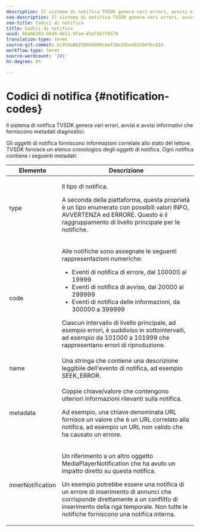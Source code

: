 ```yaml
---
description: Il sistema di notifica TVSDK genera vari errori, avvisi e avvisi informativi che forniscono metadati diagnostici.
seo-description: Il sistema di notifica TVSDK genera vari errori, avvisi e avvisi informativi che forniscono metadati diagnostici.
seo-title: Codici di notifica
title: Codici di notifica
uuid: 6babb203-b6d4-4b11-9fae-41e7db7fd570
translation-type: tm+mt
source-git-commit: bc35da8b258056809ceaf18e33bed631047bc81b
workflow-type: tm+mt
source-wordcount: '241'
ht-degree: 0%

---
```



# Codici di notifica {#notification-codes}

Il sistema di notifica TVSDK genera vari errori, avvisi e avvisi informativi che forniscono metadati diagnostici.

Gli oggetti di notifica forniscono informazioni correlate allo stato del lettore. TVSDK fornisce un elenco cronologico degli oggetti di notifica. Ogni notifica contiene i seguenti metadati:

<table frame="all" colsep="1" rowsep="1" id="table_1A32EFFE1834438D8261886EC9D7250D"> 
 <thead> 
  <tr rowsep="1"> 
   <th colname="1" class="entry"><b> Elemento</b></th> 
   <th colname="2" class="entry"><b> Descrizione</b></th> 
  </tr> 
 </thead>
 <tbody> 
  <tr rowsep="1"> 
   <td colname="1"><span class="codeph"> type</span> </td> 
   <td colname="2"> <p>Il tipo di notifica. </p> <p>A seconda della piattaforma, questa proprietà è un tipo enumerato con possibili valori INFO, AVVERTENZA ed ERRORE. Questo è il raggruppamento di livello principale per le notifiche. </p> </td> 
  </tr> 
  <tr rowsep="1"> 
   <td colname="1"> <span class="codeph"> code</span> </td> 
   <td colname="2"> <p>Alle notifiche sono assegnate le seguenti rappresentazioni numeriche: 
     <ul id="ul_A86BF89D6B3B410E81FAD718D3C4A9F0"> 
      <li id="li_8180972D704C40098723734DD4B45643">Eventi di notifica di errore, dal 100000 al 19999 </li> 
      <li id="li_0EC29EA5F0034E5EBFEF8E68A6498D39">Eventi di notifica di avviso, dal 20000 al 299999 </li> 
      <li id="li_189A53D3D7EF4960A521AB04D00DCF70">Eventi di notifica delle informazioni, da 300000 a 399999 </li> 
     </ul> </p> <p>Ciascun intervallo di livello principale, ad esempio errori, è suddiviso in sottointervalli, ad esempio da 101000 a 101999 che rappresentano errori di riproduzione. </p> </td> 
  </tr> 
  <tr rowsep="1"> 
   <td colname="1"><span class="codeph"> name</span> </td> 
   <td colname="2">Una stringa che contiene una descrizione leggibile dell'evento di notifica, ad esempio <span class="codeph"> SEEK_ERROR</span>. </td> 
  </tr> 
  <tr rowsep="1"> 
   <td colname="1"><span class="codeph"> metadata</span> </td> 
   <td colname="2"> <p>Coppie chiave/valore che contengono ulteriori informazioni rilevanti sulla notifica. </p> <p>Ad esempio, una chiave denominata <span class="codeph"> URL</span> fornisce un valore che è un URL correlato alla notifica, ad esempio un URL non valido che ha causato un errore. </p> </td> 
  </tr> 
  <tr rowsep="0"> 
   <td colname="1"><span class="codeph"> innerNotification</span> </td> 
   <td colname="2"> <p>Un riferimento a un altro oggetto <span class="codeph"> MediaPlayerNotification</span> che ha avuto un impatto diretto su questa notifica. </p> <p>Un esempio potrebbe essere una notifica di un errore di inserimento di annunci che corrisponde direttamente a un conflitto di inserimento della riga temporale. Non tutte le notifiche forniscono una notifica interna. </p> </td> 
  </tr> 
 </tbody> 
</table>